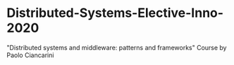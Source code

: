 # Distributed-Systems-Elective-Inno-2020
"Distributed systems and middleware: patterns and frameworks" Course by Paolo Ciancarini 
